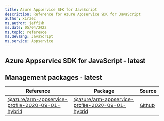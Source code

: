 ```yaml
---
title: Azure Appservice SDK for JavaScript
description: Reference for Azure Appservice SDK for JavaScript
author: xirzec
ms.author: jeffish
ms.date: 05/04/2022
ms.topic: reference
ms.devlang: JavaScript
ms.service: Appservice
---
```

## Azure Appservice SDK for JavaScript - latest
## Management packages - latest
| Reference | Package | Source |
|---|---|---|
|[@azure/arm-appservice-profile-2020-09-01-hybrid](javascript/api/overview/azure/arm-appservice-profile-2020-09-01-hybrid-readme)|[@azure/arm-appservice-profile-2020-09-01-hybrid](https://www.npmjs.com/package/@azure/arm-appservice-profile-2020-09-01-hybrid)|[Github](https://github.com/Azure/azure-sdk-for-js/blob/main/sdk/appservice/arm-appservice-profile-2020-09-01-hybrid)|

